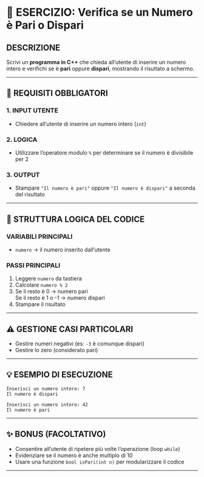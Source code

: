 # 🔢 ESERCIZIO: Verifica se un Numero è Pari o Dispari

## DESCRIZIONE  
Scrivi un **programma in C++** che chieda all’utente di inserire un numero intero e verifichi se è **pari** oppure **dispari**, mostrando il risultato a schermo.

---

## 📌 REQUISITI OBBLIGATORI

### 1. INPUT UTENTE
- Chiedere all’utente di inserire un numero intero (`int`)

### 2. LOGICA
- Utilizzare l’operatore modulo `%` per determinare se il numero è divisibile per 2

### 3. OUTPUT
- Stampare `"Il numero è pari"` oppure `"Il numero è dispari"` a seconda del risultato

---

## 🔁 STRUTTURA LOGICA DEL CODICE

### VARIABILI PRINCIPALI
- `numero` → il numero inserito dall’utente

### PASSI PRINCIPALI
1. Leggere `numero` da tastiera
2. Calcolare `numero % 2`
3. Se il resto è 0 → numero pari  
   Se il resto è 1 o -1 → numero dispari
4. Stampare il risultato

---

## ⚠️ GESTIONE CASI PARTICOLARI

- Gestire numeri negativi (es: `-3` è comunque dispari)
- Gestire lo zero (considerato pari)

---

## 💡 ESEMPIO DI ESECUZIONE
```
Inserisci un numero intero: 7
Il numero è dispari
```

```
Inserisci un numero intero: 42
Il numero è pari
```

---

## ✨ BONUS (FACOLTATIVO)
- Consentire all’utente di ripetere più volte l’operazione (loop `while`)
- Evidenziare se il numero è anche multiplo di 10
- Usare una funzione `bool isPari(int n)` per modularizzare il codice
---